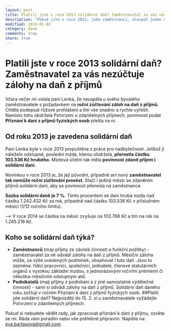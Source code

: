 ```yaml
---
layout: post
title: Platili jste v roce 2013 solidární daň? Zaměstnavatel za vás nezúčtuje zálohy na daň z příjmů
description: "Pokud jste v roce 2013, jako zaměstnanci, alespoň jeden měsíc vydělali více než 103 tisíc korun, musíte si zařídit zaúčtování daně z příjmu."
modified: 2014-02-03
category: dane
comments: true
share: true
---
```

# Platili jste v roce 2013 solidární daň? Zaměstnavatel za vás nezúčtuje zálohy na daň z příjmů

Včera večer mi volala paní Lenka, že neuspěla u svého bývalého zaměstnavatele s požadavkem na **roční zúčtování záloh na daň z příjmů.** Chtěla podepsat růžové prohlášení a tím vše snadno a rychle vyřešit. Namísto toho obdržela Potvrzení o zdanitelných příjmech, povinnost podat **Přiznání k dani z příjmů fyzických osob** přešla na ni.

## Od roku 2013 je zavedena solidární daň

Paní Lenka byla v roce 2013 propuštěna z práce pro nadbytečnost. Jelikož jí náleželo odstupné, poslední mzda, kterou obdržela, **přerostla částku 103.536 Kč hrubého.** Mzdová účetní tak měla **povinnost zdanit příjem i solidární daní.**


Novinkou v roce 2013 je, že její původní, případně ani nový **zaměstnavatel tak nemůže roční zúčtování provést.** Stačí i jediný měsíc se zdaněním příjmů solidární daní, aby se povinnost přenesla na zaměstnance.


**Sazba solidární daně je 7 %.** Tímto procentem se daní hrubá mzda nad částku 1.242.432 Kč za rok, případně nad částku 103.536 Kč v příslušném měsíci (1/12 ročního limitu).


–> V roce 2014 se částka na měsíc zvyšuje na 103.768 Kč a tím na rok na 1.245.216 Kč.

## Koho se solidární daň týká?
* **Zaměstnanců** (mají příjmy ze závislé činnosti a funkční požitky) - zaměstnavatel za ně odvádí zálohy na daň z příjmů. Měsíční záloha může, za výše uvedených podmínek, obsahovat i tuto daň.
Jsou to zejména: řídící pracovníci, společníci, jednatelé, členové  statutárních orgánů s vysokou základní mzdou, s jednorázovými ročními prémiemi či několika-měsíčním odstupným atd.
* **Podnikatelů** (mají příjmy z podnikání a z jiné samostatné výdělečné činnosti) - sami si odvádí zálohy na daň z příjmů. Solidární daň daného roku zúčtují v ročním Přiznání k dani z příjmů fyzických osob.
##Platili jste solidární daň?
Nejpozději do 15. 2. si u zaměstnavatele vyžádejte Potvrzení o zdanitelných příjmech.

Pokud si nebudete vědět rady, jak zpracovat přiznání k dani z příjmu, ozvěte se mi. Ráda vám poradím nebo vše potřebné připravím. Napište na: <eva.bartasova@gmail.com>.